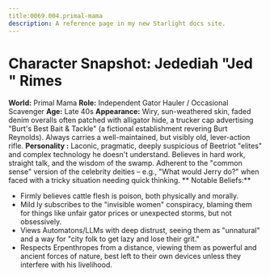 ```yaml
---
title:0069.004.primal-mama
description: A reference page in my new Starlight docs site.
---
```


# Character Snapshot: Jedediah "Jed " Rimes

**World:** Primal Mama
**Role:** Independent Gator Hauler / Occasional Scavenger 
**Age:** Late 40s
**Appearance:** Wiry, sun-weathered skin, faded denim overalls  often patched with alligator hide, a trucker cap advertising "Burt's Best Bait & Tackle" (a fictional establishment  revering Burt Reynolds). Always carries a well-maintained, but visibly old, lever-action rifle.
**Personality :** Laconic, pragmatic, deeply suspicious of Beetriot "elites" and complex technology he doesn't understand.  Believes in hard work, straight talk, and the wisdom of the swamp. Adherent to the "common sense" version  of the celebrity deities – e.g., "What would Jerry do?" when faced with a tricky situation needing quick thinking.
** Notable Beliefs:**
*   Firmly believes cattle flesh is poison, both physically and morally.
*   Mild ly subscribes to the "invisible women" conspiracy, blaming them for things like unfair gator prices or unexpected storms,  but not obsessively.
*   Views Automatons/LLMs with deep distrust, seeing them as "unnatural" and  a way for "city folk to get lazy and lose their grit."
*   Respects Erpenthropes  from a distance, viewing them as powerful and ancient forces of nature, best left to their own devices unless they interfere with  his livelihood.
